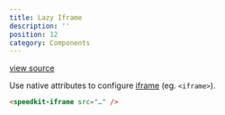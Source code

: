 ```yaml
---
title: Lazy Iframe
description: ''
position: 12
category: Components
---
```


[view source](https://github.com/GrabarzUndPartner/lazy-resources/blob/master/lib/components/SpeedkitIframe.vue)

Use native attributes to configure [iframe](https://www.w3schools.com/tags/tag_iframe.asp) (eg. `<iframe>`).

```html
<speedkit-iframe src="…" />
```
